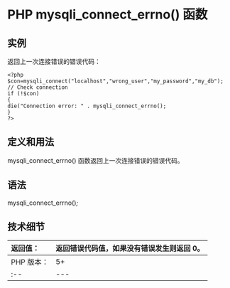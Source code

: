 # PHP mysqli_connect_errno() 函数



## 实例

返回上一次连接错误的错误代码：

```
<?php
$con=mysqli_connect("localhost","wrong_user","my_password","my_db");
// Check connection
if (!$con)
{
die("Connection error: " . mysqli_connect_errno();
}
?>
```

## 定义和用法

mysqli_connect_errno() 函数返回上一次连接错误的错误代码。

## 语法

mysqli_connect_errno()_;_

## 技术细节

| 返回值： | 返回错误代码值，如果没有错误发生则返回 0。 |
| :-- | --- |
| PHP 版本： | 5+ |
| :-- | --- |

  